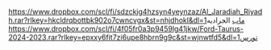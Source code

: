 https://www.dropbox.com/scl/fi/sdzckjg4hzsyn4yeynzaz/Al_Jaradiah_Riyadh.rar?rlkey=hkcldrqbottbk902o7cwncvgx&st=nhjdhokl&dl=1ماب الجراديه
https://www.dropbox.com/scl/fi/4f05fr0a3p9459lg41jkw/Ford-Taurus-2024-2023.rar?rlkey=epxxy6fit7zi6upe8hbrn9g9c&st=wjnwtfd5&dl=1تورس 
